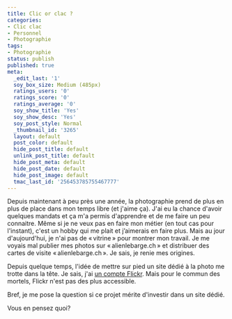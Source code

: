 ```yaml
---
title: Clic or clac ?
categories:
- Clic clac
- Personnel
- Photographie
tags:
- Photographie
status: publish
published: true
meta:
  _edit_last: '1'
  soy_box_size: Medium (485px)
  ratings_users: '0'
  ratings_score: '0'
  ratings_average: '0'
  soy_show_title: 'Yes'
  soy_show_desc: 'Yes'
  soy_post_style: Normal
  _thumbnail_id: '3265'
  layout: default
  post_color: default
  hide_post_title: default
  unlink_post_title: default
  hide_post_meta: default
  hide_post_date: default
  hide_post_image: default
  tmac_last_id: '256453785755467777'
---
```

Depuis maintenant à peu près une année, la photographie prend de plus en plus de place dans mon temps libre (et j'aime ça). J'ai eu la chance d'avoir quelques mandats et ça m'a permis d'apprendre et de me faire un peu connaitre. Même si je ne veux pas en faire mon métier (en tout cas pour l'instant), c'est un hobby qui me plait et j’aimerais en faire plus. Mais au jour d'aujourd'hui, je n'ai pas de « vitrine » pour montrer mon travail. Je me voyais mal publier mes photos sur « alienlebarge.ch » et distribuer des cartes de visite « alienlebarge.ch ». Je sais, je renie mes origines.

Depuis quelque temps, l'idée de mettre sur pied un site dédié à la photo me trotte dans la tête. Je sais, j'ai <a href="https://www.flickr.com/photos/alienlebarge/">un compte Flickr</a>. Mais pour le commun des mortels, Flickr n'est pas des plus accessible.

Bref, je me pose la question si ce projet mérite d'investir dans un site dédié.

Vous en pensez quoi?
